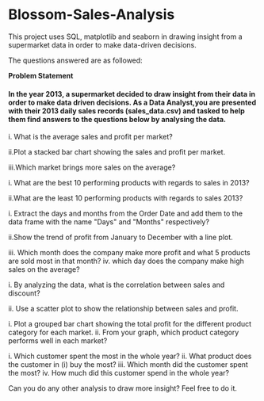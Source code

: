 # Blossom-Sales-Analysis
This project uses SQL, matplotlib and seaborn in drawing insight from a supermarket data in order to make data-driven decisions.

The questions answered are as followed:

**Problem Statement**

#### In the year 2013, a supermarket decided to draw insight from their data in order to make data driven decisions. As a Data Analyst,you are presented with their 2013 daily sales records (sales_data.csv) and tasked to help them find answers to the questions below by analysing the data.

i. What is the average sales and profit per market?

ii.Plot a stacked bar chart showing the sales and profit per market.

iii.Which market brings more sales on the average?

i. What are the best 10 performing products with regards to sales in 2013?

ii.What are the least 10 performing products with regards to sales 2013?

i. Extract the days and months from the Order Date and add them to the data frame with the name "Days" and "Months" respectively?

ii.Show the trend of profit from January to December with a line plot.

iii. Which month does the company make more profit and what 5 products are sold most in that month? iv. which day does the company make high sales on the average?

i. By analyzing the data, what is the correlation between sales and discount?

ii. Use a scatter plot to show the relationship between sales and profit.

i. Plot a grouped bar chart showing the total profit for the different product category for each market. ii. From your graph, which product category performs well in each market?

i. Which customer spent the most in the whole year? ii. What product does the customer in (i) buy the most? iii. Which month did the customer spent the most? iv. How much did this customer spend in the whole year?

Can you do any other analysis to draw more insight? Feel free to do it.

